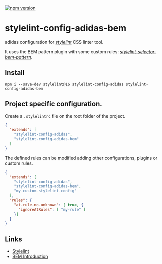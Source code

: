 [![npm version](https://badge.fury.io/js/stylelint-config-adidas-bem.svg)](https://npmjs.com/package/stylelint-config-adidas-bem)

# stylelint-config-adidas-bem

adidas configuration for [_stylelint_](https://www.npmjs.com/package/stylelint) CSS linter tool.

It uses the BEM pattern plugin with some custom rules: [_stylelint-selector-bem-pattern_](https://www.npmjs.com/package/stylelint-selector-bem-pattern).

## Install

```
npm i --save-dev stylelint@16 stylelint-config-adidas stylelint-config-adidas-bem
```

## Project specific configuration.

Create a `.stylelintrc` file on the root folder of the project.

```json
{
  "extends": [
    "stylelint-config-adidas",
    "stylelint-config-adidas-bem"
  ]
}
```

The defined rules can be modified adding other configurations, plugins or custom rules.

```json
{
  "extends": [
    "stylelint-config-adidas",
    "stylelint-config-adidas-bem",
    "my-custom-stylelint-config"
  ],
  "rules": {
    "at-rule-no-unknown": [ true, {
      "ignoreAtRules": [ "my-rule" ]
    }]
  }
}
```

## Links

- [Stylelint](https://stylelint.io/)
- [BEM Introduction](http://getbem.com/introduction/)
